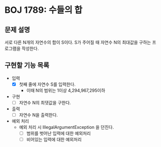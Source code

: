 # BOJ 1789: 수들의 합
## 문제 설명
서로 다른 N개의 자연수의 합이 S이다. S가 주어질 때 자연수 N의 최대값을 구하는 프로그램을 작성한다.
## 구현할 기능 목록
- 입력
  - [X] 첫째 줄에 자연수 S를 입력한다.
    - 이때 N의 범위는 1이상 4,294,967,295이하
- 구현
  - [ ] 자연수 N의 최댓값을 구한다.
- 출력
  - [ ] 자연수 N을 출력한다.
- 예외 처리
  - 예외 처리 시 IllegalArgumentException 을 던진다.
    - [ ] 범위를 벗어난 입력에 대한 예외처리
    - [ ] 비어있는 입력에 대한 예외처리